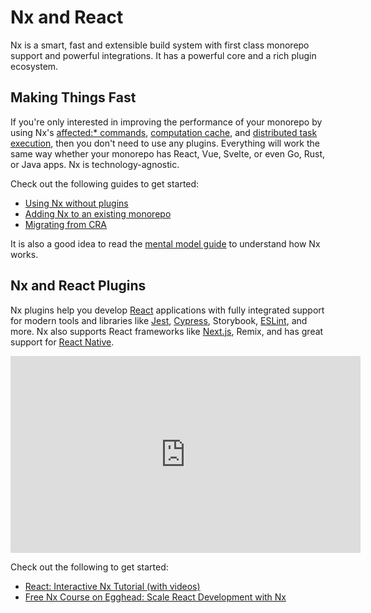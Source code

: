 # Nx and React

Nx is a smart, fast and extensible build system with first class monorepo support and powerful integrations. It has a powerful core and a rich plugin ecosystem.

## Making Things Fast

If you're only interested in improving the performance of your monorepo by using Nx's [affected:\* commands](/using-nx/affected), [computation cache](/using-nx/cache), and [distributed task execution](/using-nx/dte), then you don't need to use any plugins. Everything will work the same way whether your monorepo has React, Vue, Svelte, or even Go, Rust, or Java apps. Nx is technology-agnostic.

Check out the following guides to get started:

- [Using Nx without plugins](/getting-started/nx-core)
- [Adding Nx to an existing monorepo](/migration/adding-to-monorepo)
- [Migrating from CRA](/migration/migration-cra)

It is also a good idea to read the [mental model guide](/using-nx/mental-model) to understand how Nx works.

## Nx and React Plugins

Nx plugins help you develop [React](/react/overview) applications with fully integrated support for modern tools
and libraries like [Jest](/jest/overview), [Cypress](/cypress/overview),
Storybook, [ESLint](/linter/eslint), and more. Nx also supports React
frameworks like [Next.js](/guides/nextjs), Remix, and has great support for [React Native](/react-native/overview).

<iframe loading="lazy" width="560" height="315" src="https://www.youtube.com/embed/sNz-4PUM0k8" frameborder="0" allow="accelerometer; autoplay; clipboard-write; encrypted-media; gyroscope; picture-in-picture; fullscreen"></iframe>

Check out the following to get started:

- [React: Interactive Nx Tutorial (with videos)](/react-tutorial/01-create-application)
- [Free Nx Course on Egghead: Scale React Development with Nx](https://egghead.io/playlists/scale-react-development-with-nx-4038)
